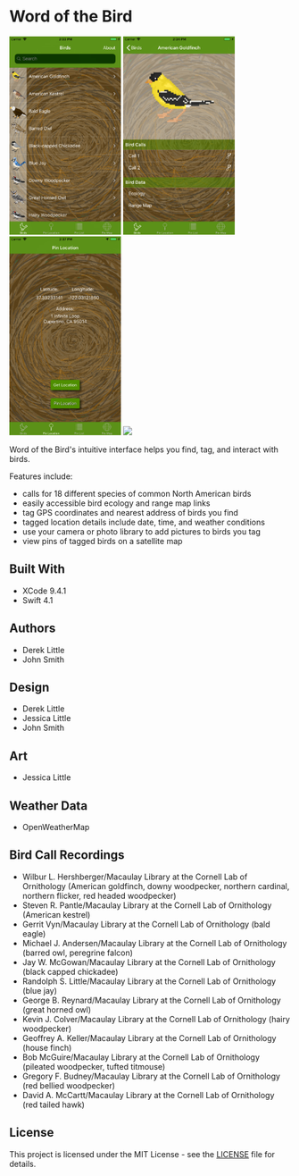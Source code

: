 # Word of the Bird

<img src="Resources/iPhone%208%2B%20image%201.png" width="200"> <img src="Resources/iPhone%208%2B%20image%202.png" width="200"> <img src="Resources/iPhone%208%2B%20image%203.png" width="200"> <img src="Resources/iPhone%208%2B%20image%204.png" width="200">

Word of the Bird's intuitive interface helps you find, tag, and interact with birds.

Features include:
* calls for 18 different species of common North American birds
* easily accessible bird ecology and range map links
* tag GPS coordinates and nearest address of birds you find
* tagged location details include date, time, and weather conditions
* use your camera or photo library to add pictures to birds you tag
* view pins of tagged birds on a satellite map

## Built With

* XCode 9.4.1
* Swift 4.1

## Authors

* Derek Little
* John Smith

## Design

* Derek Little
* Jessica Little
* John Smith

## Art

* Jessica Little

## Weather Data

* OpenWeatherMap

## Bird Call Recordings

* Wilbur L. Hershberger/Macaulay Library at the Cornell Lab of Ornithology (American goldfinch, downy woodpecker, northern cardinal, northern flicker, red headed woodpecker)
* Steven R. Pantle/Macaulay Library at the Cornell Lab of Ornithology (American kestrel)
* Gerrit Vyn/Macaulay Library at the Cornell Lab of Ornithology (bald eagle)
* Michael J. Andersen/Macaulay Library at the Cornell Lab of Ornithology (barred owl, peregrine falcon)
* Jay W. McGowan/Macaulay Library at the Cornell Lab of Ornithology (black capped chickadee)
* Randolph S. Little/Macaulay Library at the Cornell Lab of Ornithology (blue jay)
* George B. Reynard/Macaulay Library at the Cornell Lab of Ornithology (great horned owl)
* Kevin J. Colver/Macaulay Library at the Cornell Lab of Ornithology (hairy woodpecker)
* Geoffrey A. Keller/Macaulay Library at the Cornell Lab of Ornithology (house finch)
* Bob McGuire/Macaulay Library at the Cornell Lab of Ornithology (pileated woodpecker, tufted titmouse)
* Gregory F. Budney/Macaulay Library at the Cornell Lab of Ornithology (red bellied woodpecker)
* David A. McCartt/Macaulay Library at the Cornell Lab of Ornithology (red tailed hawk)

## License

This project is licensed under the MIT License - see the [LICENSE](LICENSE) file for details.
